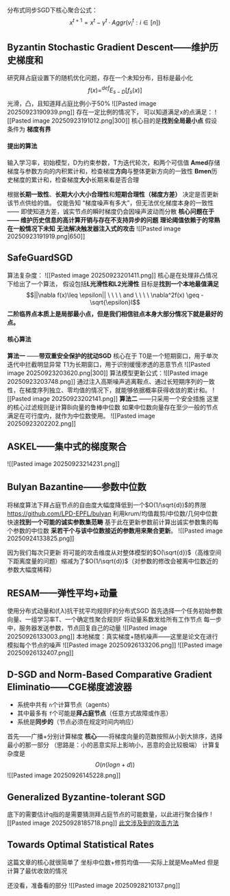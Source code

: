 分布式同步SGD下核心聚合公式：
$$x^{t+1} = x^{t} - γ^{t} ·Aggr({v_i^t : i\in [n] ​})$$

## **Byzantin Stochastic Gradient Descent——维护历史梯度和**
研究拜占庭设置下的随机优化问题，存在一个未知分布，目标是最小化$$f(x) =^{def} E_{s-D}[f_s(x)]$$
光滑，凸，且知道拜占庭比例小于50%
![[Pasted image 20250923190939.png]]
存在一定比例的情况下， 可以知道满足x的点满足：
![[Pasted image 20250923191012.png|300]]
核心目的是**找到全局最小点**
假设条件为 **梯度有界**
#### 提出的算法
输入学习率，初始模型，D为约束参数，T为迭代轮次，和两个可信值
**Amed**存储梯度与参数方向的内积累计和，检查梯度**方向**与整体更新方向的一致性
**Bmen**历史梯度的累计和，检查梯度**大小**长期来看是否合理

根据**长期一致性**、**长期大小大小合理性**和**短期合理性（梯度方差）** 决定是否更新该节点供给的值。
仅能告知 “梯度噪声有多大”，但无法优化梯度本身的一致性 —— 即使知道方差，诚实节点的瞬时梯度仍会因噪声波动而分散
**核心问题在于——
    维护历史信息的高计算开销与存在不支持异步的问题**
    **理论阈值依赖于的常熟在一般情况下未知**
    **无法解决触发器注入式的攻击**
![[Pasted image 20250923191919.png|650]]

## SafeGuardSGD
算法复杂度：
![[Pasted image 20250923201411.png]]
核心是在处理非凸情况下给出了一个算法，
假设包括**L光滑性和L2光滑性**
目标是**找到一个本地最值满足**
$$||\nabla f(x)\leq \epsilon|| \ \ \ \ and \ \ \ \ \nabla^2f(x) \geq - \sqrt{\epsilon}I$$
**二阶临界点本质上是局部最小点，但是我们相信驻点本身大部分情况下就是最好的点。**
#### 核心算法
**算法一** ——**带双重安全保护的扰动SGD**
核心在于
T0是一个短期窗口，用于单次迭代中拦截明显异常
T1为长期窗口，用于识别缓慢渗透的恶意节点
![[Pasted image 20250923203620.png|300]]
算法模型更新公式：![[Pasted image 20250923203748.png]]
通过注入高斯噪声逃离鞍点、通过长短期序列的一致性，在梯度序列独立、零均值的情况下，就能够依据概率获得收敛的累计和。
![[Pasted image 20250923202141.png]]
**算法二** ——只采用一个安全措施
这里的核心过滤规则是计算Bi向量的鲁棒中位数
如果中位数向量存在至少一般的节点满足在可行度内，就作为中位数使用。
![[Pasted image 20250923202202.png]]

## ASKEL——集中式的梯度聚合
![[Pasted image 20250923214231.png]]

## Bulyan Bazantine——参数中位数
将梯度算法下拜占庭节点的自由度大幅度降低到一个$O(1/\sqrt{d})$的界限
https://github.com/LPD-EPFL/bulyan
利用krum/均值裁剪/中位数/几何中位数快速**找到一个可能的诚实参数集范畴**
基于此在更新参数前计算出诚实参数集的每个参数的中位数
**采若干个与该中位数接近的参数用来聚合更新**。
![[Pasted image 20250924133825.png]]

因为我们每次只更新
将可能的攻击维度从对整体模型的$O(\sqrt{d})$（高维空间下距离度量的问题）缩减为了$O(1/\sqrt{d})$（对参数的修改会被离中位数近的参数大幅度稀释）

## RESAM——弹性平均+动量
使用分布式动量和(f,λ)抗干扰平均规则F的分布式SGD
首先选择一个任务初始参数向量、一组学习率T、一个确定性聚合规则F
将动量系数发给所有工作节点
每一步中，服务器发送参数，节点回复自己的动量
![[Pasted image 20250926133003.png]]
本地梯度：真实梯度+随机噪声——这里是论文在进行模拟每个节点的噪声
![[Pasted image 20250926133206.png]]
![[Pasted image 20250926132407.png]]


## D-SGD and Norm-Based  Comparative Gradient Eliminatio——CGE梯度滤波器
- 系统中共有 `n`个计算节点（agents）
- 其中最多有 `f`个可能是​**​拜占庭节点​**​（任意方式故障或作恶）
- 系统是​**​同步的​**​（节点必须在规定时间内响应）

首先——广播+分别计算梯度
**核心**——将梯度向量的范数按照从小到大排序，选择最小的那一部分
（思路是：小的恶意实际上影响小，恶意的会比较极端）
计算复杂度是$$O(n(logn+d))$$
![[Pasted image 20250926145228.png]]
## Generalized Byzantine-tolerant SGD
底下的需要估计q指的是需要猜测拜占庭节点的可能数量，以此进行聚合操作
![[Pasted image 20250928185718.png]]
[此文涉及到的攻击方法](obsidian://open?vault=Note&file=%E8%AE%BA%E6%96%87%E7%A0%94%E7%A9%B6%2F2025.9.29%2F%E5%B8%B8%E8%A7%81%E6%94%BB%E5%87%BB%E6%96%B9%E6%B3%95)

## Towards Optimal Statistical Rates
这篇文章的核心就很简单了
坐标中位数+修剪均值——实际上就是MeaMed
但是计算了最优收敛的情况

还没看，准备看的部分
![[Pasted image 20250928210137.png]]